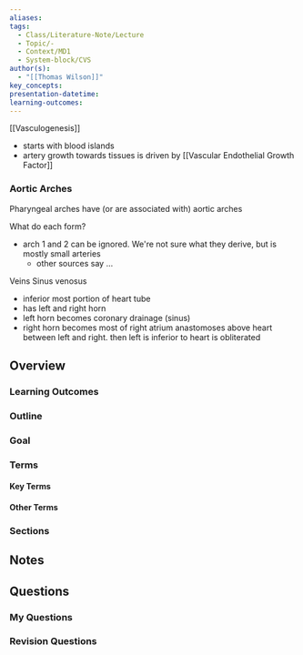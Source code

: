 ```yaml
---
aliases: 
tags:
  - Class/Literature-Note/Lecture
  - Topic/-
  - Context/MD1
  - System-block/CVS
author(s):
  - "[[Thomas Wilson]]"
key_concepts: 
presentation-datetime: 
learning-outcomes:
---
```


[[Vasculogenesis]]
- starts with blood islands
- artery growth towards tissues is driven by [[Vascular Endothelial Growth Factor]]

### Aortic Arches
Pharyngeal arches have (or are associated with) aortic arches

What do each form?
- arch 1 and 2 can be ignored. We're not sure what they derive, but is mostly small arteries
	- other sources say ...



Veins
Sinus venosus
- inferior most portion of heart tube
- has left and right horn
- left horn becomes coronary drainage (sinus)
- right horn becomes most of right atrium
anastomoses above heart between left and right. then left is inferior to heart is obliterated


## Overview
### Learning Outcomes

### Outline

### Goal

### Terms
#### Key Terms

#### Other Terms

### Sections


## Notes


## Questions

### My Questions
### Revision Questions




